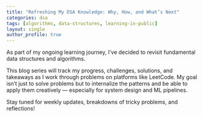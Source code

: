 ```yaml
---
title: "Refreshing My DSA Knowledge: Why, How, and What’s Next"
categories: dsa
tags: [algorithms, data-structures, learning-in-public]
layout: single
author_profile: true
---
```


As part of my ongoing learning journey, I’ve decided to revisit fundamental data structures and algorithms.

This blog series will track my progress, challenges, solutions, and takeaways as I work through problems on platforms like LeetCode. My goal isn’t just to solve problems but to internalize the patterns and be able to apply them creatively — especially for system design and ML pipelines.

Stay tuned for weekly updates, breakdowns of tricky problems, and reflections!
